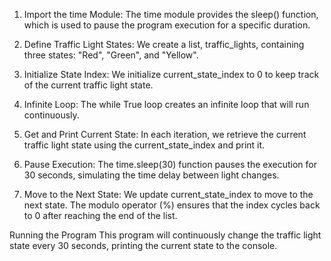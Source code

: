 1. Import the time Module: The time module provides the sleep() function, which is used to pause the program execution for a specific duration.

2. Define Traffic Light States: We create a list, traffic_lights, containing three states: "Red", "Green", and "Yellow".

3. Initialize State Index: We initialize current_state_index to 0 to keep track of the current traffic light state.

4. Infinite Loop: The while True loop creates an infinite loop that will run continuously.

5. Get and Print Current State: In each iteration, we retrieve the current traffic light state using the current_state_index and print it.

6. Pause Execution: The time.sleep(30) function pauses the execution for 30 seconds, simulating the time delay between light changes.

7. Move to the Next State: We update current_state_index to move to the next state. The modulo operator (%) ensures that the index cycles back to 0 after reaching the end of the list.


Running the Program
This program will continuously change the traffic light state every 30 seconds, printing the current state to the console.
